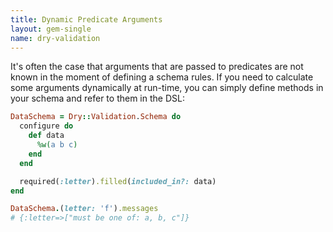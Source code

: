 ```yaml
---
title: Dynamic Predicate Arguments
layout: gem-single
name: dry-validation
---
```


It's often the case that arguments that are passed to predicates are not known
in the moment of defining a schema rules. If you need to calculate some arguments
dynamically at run-time, you can simply define methods in your schema and refer
to them in the DSL:

``` ruby
DataSchema = Dry::Validation.Schema do
  configure do
    def data
      %w(a b c)
    end
  end

  required(:letter).filled(included_in?: data)
end

DataSchema.(letter: 'f').messages
# {:letter=>["must be one of: a, b, c"]}
```
